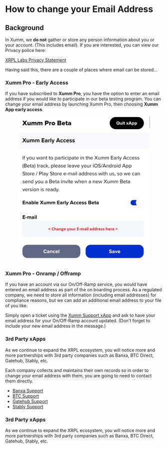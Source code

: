# How to change your Email Address

## Background

In Xumm, we **do not** gather or store any person information about you or your account. (This includes email). If you are interested, you can view our Privacy police here:

[XRPL Labs Privacy Statement](https://xrpl-labs.com/static/documents/XRPL-Labs-Privacy-Statement-V1.pdf)

Having said this, there are a couple of places where email can be stored...

### **Xumm Pro - Early Access**&#x20;

If you have subscribed to **Xumm Pro**, you have the option to enter an email address if you would like to participate in our beta testing program. You can change your email address by launching Xumm Pro, then choosing **Xumm App early access**.&#x20;

<figure><img src="../.gitbook/assets/Email - Change.jpg" alt=""><figcaption></figcaption></figure>

### **Xumm Pro - Onramp / Offramp**&#x20;

If you have an account via our On/Off-Ramp service, you would have entered an email address as part of the on boarding process. As a regulated company, we need to store all information (including email addresses) for compliance reasons, but we can add an additional email address to your file of you like.

Simply open a ticket using the [Xumm Support xApp](https://xumm.app/detect/xapp:xumm.support?ref=helpcenter) and ask to have your email address for your On/Off-Ramp account updated. (Don't forget to include your new email address in the message.)&#x20;

### **3rd Party xApps**&#x20;

As we continue to expand the XRPL ecosystem, you will notice more and more partnerships with 3rd party companies such as Banxa, BTC Direct, Gatehub, Stably, etc.

Each company collects and maintains their own records so in order to change your email address with them, you are going to need to contact them directly.

* [Banxa Support](https://support.banxa.com/en/support/tickets/new)
* [BTC Support](https://support.btcdirect.eu/hc/en-gb/requests/new)
* [Gatehub Support](https://support.gatehub.net/hc/en-us/requests/new)
* [Stably Support](https://www.stably.io/contact/)

### **3rd Party xApps**&#x20;

As we continue to expand the XRPL ecosystem, you will notice more and more partnerships with 3rd party companies such as Banxa, BTC Direct, Gatehub, Stably, etc.
